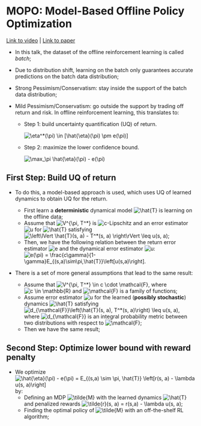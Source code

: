 # MOPO: Model-Based Offline Policy Optimization

[Link to video](https://simons.berkeley.edu/talks/tbd-206) | [Link to paper](https://arxiv.org/abs/2005.13239)

* In this talk, the dataset of the offline reinforcement learning is called *batch*;

* Due to distribution shift, learning on the batch only guarantees accurate predictions on the batch data distribution;

* Strong Pessimism/Conservatism: stay inside the support of the batch data distribution;

* Mild Pessimism/Conservatism: go outside the support by trading off return and risk. In offline reinforcement learning, this translates to:
  * Step 1: build uncertainty quantification (UQ) of return.

    <img src="https://i.upmath.me/svg/%5Ceta%5E*(%5Cpi)%20%5Cin%20%5B%5Chat%7B%5Ceta%7D(%5Cpi)%20%5Cpm%20e(%5Cpi)%5D" alt="\eta^*(\pi) \in [\hat{\eta}(\pi) \pm e(\pi)]" />

  * Step 2: maximize the lower confidence bound.

    <img src="https://i.upmath.me/svg/%5Cmax_%5Cpi%20%5Chat%7B%5Ceta%7D(%5Cpi)%20-%20e(%5Cpi)" alt="\max_\pi \hat{\eta}(\pi) - e(\pi)" />

## First Step: Build UQ of return

* To do this, a model-based approach is used, which uses UQ of learned dynamics to obtain UQ for the return.
  * First learn a **deterministic** dynamical model <img src="https://i.upmath.me/svg/%5Chat%7BT%7D" alt="\hat{T}" /> is learning on the offline data;
  * Assume that <img src="https://i.upmath.me/svg/V%5E%7B%5Cpi%2C%20T%5E*%7D" alt="V^{\pi, T^*}" /> is <img src="https://i.upmath.me/svg/c" alt="c" />-Lipschitz and an error estimator <img src="https://i.upmath.me/svg/u" alt="u" /> for <img src="https://i.upmath.me/svg/%5Chat%7BT%7D" alt="\hat{T}" /> satisfying
    <img src="https://i.upmath.me/svg/%5Cleft%5ClVert%20%5Chat%7BT%7D(s%2C%20a)%20-%20T%5E*(s%2C%20a)%20%5Cright%5CrVert%20%5Cleq%20u(s%2C%20a)%3B" alt="\left\lVert \hat{T}(s, a) - T^*(s, a) \right\rVert \leq u(s, a);" />
  * Then, we have the following relation between the return error estimator <img src="https://i.upmath.me/svg/e" alt="e" /> and the dynamical error estimator <img src="https://i.upmath.me/svg/u" alt="u" />:
    <img src="https://i.upmath.me/svg/e(%5Cpi)%20%3D%20%5Cfrac%7Bc%5Cgamma%7D%7B1-%5Cgamma%7DE_%7B(s%2Ca)%5Csim%5Cpi%2C%5Chat%7BT%7D%7D%5Cleft%5Bu(s%2Ca)%5Cright%5D." alt="e(\pi) = \frac{c\gamma}{1-\gamma}E_{(s,a)\sim\pi,\hat{T}}\left[u(s,a)\right]." />

* There is a set of more general assumptions that lead to the same result:
  * Assume that <img src="https://i.upmath.me/svg/V%5E%7B%5Cpi%2C%20T%5E*%7D%20%5Cin%20c%20%5Ccdot%20%5Cmathcal%7BF%7D" alt="V^{\pi, T^*} \in c \cdot \mathcal{F}" />, where <img src="https://i.upmath.me/svg/c%20%5Cin%20%5Cmathbb%7BR%7D" alt="c \in \mathbb{R}" /> and <img src="https://i.upmath.me/svg/%5Cmathcal%7BF%7D" alt="\mathcal{F}" /> is a family of functions;
  * Assume error estimator <img src="https://i.upmath.me/svg/u" alt="u" /> for the learned (**possibly stochastic**) dynamics <img src="https://i.upmath.me/svg/%5Chat%7BT%7D" alt="\hat{T}" /> satisfying <img src="https://i.upmath.me/svg/d_%7B%5Cmathcal%7BF%7D%7D%5Cleft(%5Chat%7BT%7D(s%2C%20a)%2C%20T%5E*(s%2C%20a)%5Cright)%20%5Cleq%20u(s%2C%20a)" alt="d_{\mathcal{F}}\left(\hat{T}(s, a), T^*(s, a)\right) \leq u(s, a)" />, where <img src="https://i.upmath.me/svg/d_%7B%5Cmathcal%7BF%7D%7D" alt="d_{\mathcal{F}}" /> is an integral probability metric between two distributions with respect to <img src="https://i.upmath.me/svg/%5Cmathcal%7BF%7D" alt="\mathcal{F}" />;
  * Then we have the same result;

## Second Step: Optimize lower bound with reward penalty

* We optimize <img src="https://i.upmath.me/svg/%5Chat%7B%5Ceta%7D(%5Cpi)%20-%20e(%5Cpi)%20%3D%20E_%7B(s%2Ca)%20%5Csim%20%5Cpi%2C%20%5Chat%7BT%7D%7D%20%5Cleft%5Br(s%2C%20a)%20-%20%5Clambda%20u(s%2C%20a)%5Cright%5D" alt="\hat{\eta}(\pi) - e(\pi) = E_{(s,a) \sim \pi, \hat{T}} \left[r(s, a) - \lambda u(s, a)\right]" /> by:
  * Defining an MDP <img src="https://i.upmath.me/svg/%5Ctilde%7BM%7D" alt="\tilde{M}" /> with the learned dynamics <img src="https://i.upmath.me/svg/%5Chat%7BT%7D" alt="\hat{T}" /> and penalized rewards <img src="https://i.upmath.me/svg/%5Ctilde%7Br%7D(s%2C%20a)%20%3D%20r(s%2Ca)%20-%20%5Clambda%20u(s%2C%20a)" alt="\tilde{r}(s, a) = r(s,a) - \lambda u(s, a)" />;
  * Finding the optimal policy of <img src="https://i.upmath.me/svg/%5Ctilde%7BM%7D" alt="\tilde{M}" /> with an off-the-shelf RL algorithm;
